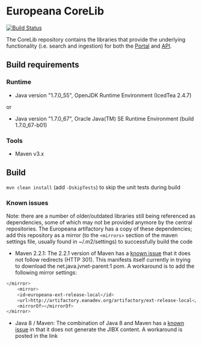 # Europeana CoreLib

[![Build Status](https://travis-ci.org/europeana/corelib.svg?branch=master)](https://travis-ci.org/europeana/corelib)

The CoreLib repository contains the libraries that provide the underlying functionality (i.e. search and ingestion) 
for both the [Portal](https://github.com/europeana/portal/) and [API](https://github.com/europeana/api2/).

## Build requirements
### Runtime
* Java version "1.7.0_55", OpenJDK Runtime Environment (IcedTea 2.4.7)

or

* Java version "1.7.0_67", Oracle Java(TM) SE Runtime Environment (build 1.7.0_67-b01)

### Tools
* Maven v3.x

## Build
``mvn clean install`` (add ``-DskipTests``) to skip the unit tests during build

### Known issues
Note: there are a number of older/outdated libraries still being referenced as dependencies, some of which may not 
be provided anymore by the central repositories. The Europeana artifactory has a copy of these dependencies; add this 
repository as a mirror (to the ``<mirrors>`` section of the maven settings file, usually found in ~/.m2/settings) to 
successfully build the code

* Maven 2.2.1: The 2.2.1 version of Maven has a [known issue](http://jira.codehaus.org/browse/WAGON-314) that it does 
not follow redirects (HTTP 301). This manifests itself currently in trying to download the net.java.jvnet-parent:1 
pom. A workaround is to add the following mirror settings:
```bash
</mirror>
    <mirror>
    <id>europeana-ext-release-local</id>
    <url>http://artifactory.eanadev.org/artifactory/ext-release-local</url>
    <mirrorOf></mirrorOf>
</mirror>
``` 
* Java 8 / Maven: The combination of Java 8 and Maven has a [known issue](http://jira.codehaus.org/browse/JIBX-515) 
in that it does not generate the JIBX content. A workaround is posted in the link
